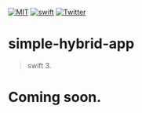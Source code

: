 [![MIT](https://img.shields.io/badge/license-MIT-blue.svg)](https://github.com/lixinliang/simple-hybrid-app/blob/master/LICENSE)
[![swift](https://img.shields.io/badge/language-swift-orange.svg)](https://github.com/apple/swift)
[![Twitter](https://img.shields.io/badge/twitter-@qq393464140-blue.svg)](http://twitter.com/qq393464140)

# simple-hybrid-app
> swift 3.

# Coming soon.
